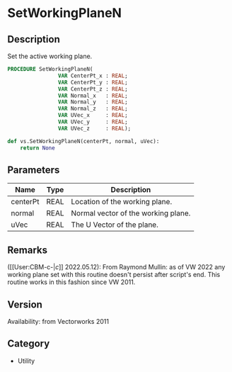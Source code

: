 # SetWorkingPlaneN

## Description
Set the active working plane.

```pascal
PROCEDURE SetWorkingPlaneN(
				VAR CenterPt_x : REAL;
				VAR CenterPt_y : REAL;
				VAR CenterPt_z : REAL;
				VAR Normal_x   : REAL;
				VAR Normal_y   : REAL;
				VAR Normal_z   : REAL;
				VAR UVec_x     : REAL;
				VAR UVec_y     : REAL;
				VAR UVec_z     : REAL);
```

```python
def vs.SetWorkingPlaneN(centerPt, normal, uVec):
    return None
```

## Parameters
|Name|Type|Description|
|---|---|---|
|centerPt|REAL|Location of the working plane.|
|normal|REAL|Normal vector of the working plane.|
|uVec|REAL|The U Vector of the plane.|

## Remarks
([[User:CBM-c-|_c_]] 2022.05.12): From Raymond Mullin: as of VW 2022 any working plane set with this routine doesn't persist after script's end. This routine works in this fashion since VW 2011.

## Version
Availability: from Vectorworks 2011

## Category
* Utility

